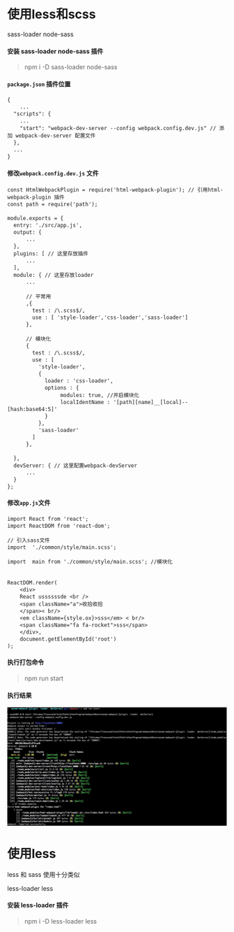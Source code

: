 # 使用less和scss

sass-loader node-sass

#### 安装 sass-loader node-sass 插件
> npm i -D sass-loader node-sass

#### `package.json` 插件位置

    {
        ...
      "scripts": {
        ...
        "start": "webpack-dev-server --config webpack.config.dev.js" // 添加 webpack-dev-server 配置文件
      },
      ...
    }

#### 修改`webpack.config.dev.js` 文件

    const HtmlWebpackPlugin = require('html-webpack-plugin'); // 引用html-webpack-plugin 插件
    const path = require('path');

    module.exports = {
      entry: './src/app.js',
      output: {
          ...
      },
      plugins: [ // 这里存放插件
          ...
      ],
      module: { // 这里存放loader
          ...

          // 平常用
          ,{
            test : /\.scss$/,
            use : [ 'style-loader','css-loader','sass-loader']
          },

          // 模块化
          {
            test : /\.scss$/,
            use : [
              'style-loader',
              {
                loader : 'css-loader',
                options : {
                     modules: true, //开启模块化
                     localIdentName : '[path][name]__[local]--[hash:base64:5]'
                }
              },
              'sass-loader'
            ]
          },

      },
      devServer: { // 这里配置webpack-devServer
          ...
      }
    };

#### 修改`app.js`文件

    import React from 'react';
    import ReactDOM from 'react-dom';

    // 引入sass文件
    import  './common/style/main.scss';

    import  main from './common/style/main.scss'; //模块化


    ReactDOM.render(
        <div>
        React ussssssde <br />
        <span className="a">收拾收拾
        </span>< br/>
        <em className={style.ox}>sss</em> < br/>
        <span className="fa fa-rocket">sss</span>
        </div>,
        document.getElementById('root')
    );



#### 执行打包命令

> npm run start

#### 执行结果
![](./images/Jietu20180121-224833.jpg)


# 使用less

less 和 sass 使用十分类似

less-loader less

#### 安装 less-loader 插件
> npm i -D less-loader less
